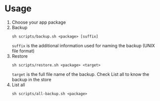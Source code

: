 # Usage

1. Choose your app package
2. Backup
    ```
    sh scripts/backup.sh <package> [suffix]
    ```
    `suffix` is the additional information used for naming the backup (UNIX file format)
3. Restore
    ```
    sh scripts/restore.sh <package> <target>
    ```
    `target` is the full file name of the backup. Check List all to know the backup in the store
4. List all
    ```
    sh scripts/all-backup.sh <package>
    ```